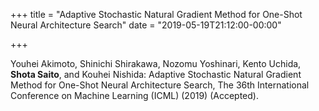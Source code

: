 +++
title = "Adaptive Stochastic Natural Gradient Method for One-Shot Neural Architecture Search"
date = "2019-05-19T21:12:00-00:00"

+++

Youhei Akimoto, Shinichi Shirakawa, Nozomu Yoshinari, Kento Uchida, 
**Shota Saito**, and Kouhei Nishida: Adaptive Stochastic Natural Gradient 
Method for One-Shot Neural Architecture Search, The 36th International 
Conference on Machine Learning (ICML) (2019) (Accepted).

<!--more-->